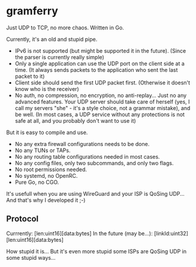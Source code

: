 <!--
 * @Author: FunctionSir
 * @License: AGPLv3
 * @Date: 2025-09-02 12:56:50
 * @LastEditTime: 2025-09-02 17:37:55
 * @LastEditors: FunctionSir
 * @Description: -
 * @FilePath: /gramferry/README.md
-->

# gramferry

Just UDP to TCP, no more chaos. Written in Go.

Currently, it's an old and stupid pipe.

- IPv6 is not supported (but might be supported it in the future). (Since the parser is currently really simple)
- Only a single application can use the UDP port on the client side at a time. (It always sends packets to the application who sent the last packet to it)
- Client side should send the first UDP packet first. (Otherwise it doesn't know who is the receiver)
- No auth, no compression, no encryption, no anti-replay... Just no any advanced features. Your UDP server should take care of herself (yes, I call my servers "she" - it's a style choice, not a grammar mistake), and be well. (In most cases, a UDP service without any protections is not safe at all, and you probably don't want to use it)

But it is easy to compile and use.

- No any extra firewall configurations needs to be done.
- No any TUNs or TAPs.
- No any routing table configurations needed in most cases.
- No any config files, only two subcommands, and only two flags.
- No root permissions needed.
- No systemd, no OpenRC.
- Pure Go, no CGO.

It's usefull when you are using WireGuard and your ISP is QoSing UDP... And that's why I developed it ;-)

## Protocol

Currrently: \[len:uint16\]\[data:bytes\]
In the future (may be...): \[linkId:uint32\]\[len:uint16\]\[data:bytes\]

How stupid it is... But it's even more stupid some ISPs are QoSing UDP in some stupid ways...
